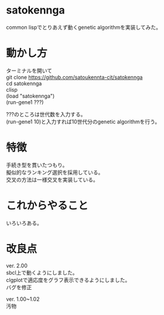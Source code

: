 # satokennga
common lispでとりあえず動くgenetic algorithmを実装してみた。  

# 動かし方  
ターミナルを開いて  
git clone https://github.com/satoukennta-cit/satokennga  
cd satokennga  
clisp  
(load "satokennga")  
(run-gene1 ???)  

???のところは世代数を入力する。  
(run-gene1 10)と入力すれば10世代分のgenetic algorithmを行う。  

# 特徴
手続き型を貫いたつもり。  
擬似的なランキング選択を採用している。  
交叉の方法は一様交叉を実装している。  
  
# これからやること 
いろいろある。  

# 改良点
ver. 2.00  
sbcl上で動くようにしました。  
clgplotで適応度をグラフ表示できるようにしました。  
バグを修正  

ver. 1.00~1.02  
汚物  


